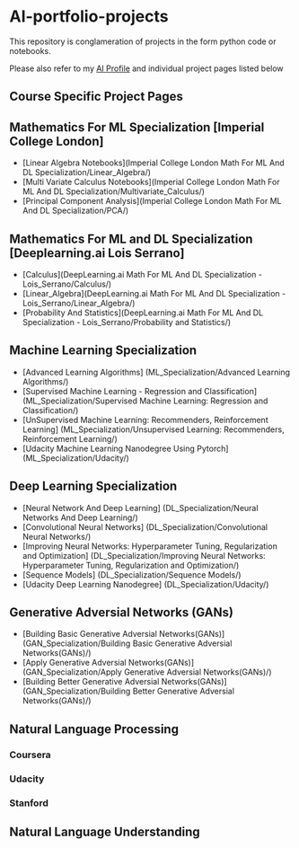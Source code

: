 # AI-portfolio-projects

This repository is conglameration of projects in the form python code or notebooks. 

Please also refer to my [AI Profile](https://sugiv.fyi/ai) and individual project pages listed below

## Course Specific Project Pages

## Mathematics For ML Specialization [Imperial College London]

- [Linear Algebra Notebooks](Imperial College London Math For ML And DL Specialization/Linear_Algebra/)
- [Multi Variate Calculus Notebooks](Imperial College London Math For ML And DL Specialization/Multivariate_Calculus/)
- [Principal Component Analysis](Imperial College London Math For ML And DL Specialization/PCA/)

## Mathematics For ML and DL Specialization [Deeplearning.ai Lois Serrano]

- [Calculus](DeepLearning.ai Math For ML And DL Specialization - Lois_Serrano/Calculus/)
- [Linear_Algebra](DeepLearning.ai Math For ML And DL Specialization - Lois_Serrano/Linear_Algebra/)
- [Probability And Statistics](DeepLearning.ai Math For ML And DL Specialization - Lois_Serrano/Probability and Statistics/)

## Machine Learning Specialization

- [Advanced Learning Algorithms] (ML_Specialization/Advanced Learning Algorithms/)
- [Supervised Machine Learning - Regression and Classification] (ML_Specialization/Supervised Machine Learning: Regression and Classification/)
- [UnSupervised Machine Learning: Recommenders, Reinforcement Learning] (ML_Specialization/Unsupervised Learning: Recommenders, Reinforcement Learning/)
- [Udacity Machine Learning Nanodegree Using Pytorch] (ML_Specialization/Udacity/)

## Deep Learning Specialization

- [Neural Network And Deep Learning] (DL_Specialization/Neural Networks And Deep Learning/)
- [Convolutional Neural Networks] (DL_Specialization/Convolutional Neural Networks/)
- [Improving Neural Networks: Hyperparameter Tuning, Regularization and Optimization] (DL_Specialization/Improving Neural Networks: Hyperparameter Tuning, Regularization and Optimization/)
- [Sequence Models] (DL_Specialization/Sequence Models/)
- [Udacity Deep Learning Nanodegree] (DL_Specialization/Udacity/)

## Generative Adversial Networks (GANs)

- [Building Basic Generative Adversial Networks(GANs)] (GAN_Specialization/Building Basic Generative Adversial Networks(GANs)/)
- [Apply Generative Adversial Networks(GANs)] (GAN_Specialization/Apply Generative Adversial Networks(GANs)/)
- [Building Better Generative Adversial Networks(GANs)] (GAN_Specialization/Building Better Generative Adversial Networks(GANs)/)

## Natural Language Processing

### Coursera

### Udacity

### Stanford


## Natural Language Understanding


